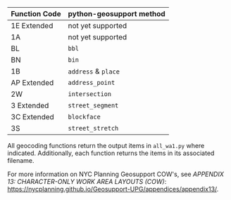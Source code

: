 

| Function Code |  python-geosupport method |
|---------------|-----------------------------|
| 1E Extended   |  not yet supported          |
| 1A            |  not yet supported          |
| BL            |  `bbl`                      |
| BN            |  `bin`                      |
| 1B            |  `address` & `place`        |
| AP Extended   |  `address_point`            |
| 2W            |  `intersection`             |
| 3 Extended    |  `street_segment`           |
| 3C Extended   |  `blockface`                |
| 3S            |  `street_stretch`           |



All geocoding functions return the output items in `all_wa1.py` where indicated. Additionally, each function returns the items in its associated filename.

For more information on NYC Planning Geosupport COW's, see *APPENDIX 13: CHARACTER-ONLY WORK AREA LAYOUTS (COW)*:
https://nycplanning.github.io/Geosupport-UPG/appendices/appendix13/.